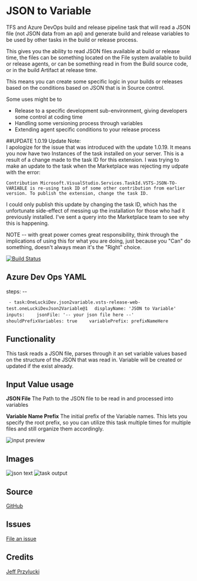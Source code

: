# JSON to Variable

TFS and Azure DevOps build and release pipeline task that will read a JSON file (not JSON data from an api) and generate build and release variables to be used by other tasks in the build or release process.

This gives you the ability to read JSON files available at build or release time, the files can be something located on the File system available to build or release agents, or can be something read in from the Build source code, or in the build Artifact at release time. 

This means you can create some specific logic in your builds or releases based on the conditions based on JSON that is in Source control. 

Some uses might be to
* Release to a specific development sub-environment, giving developers some control at coding time
* Handling some versioning process through variables
* Extending agent specific conditions to your release process

##UPDATE 1.0.19 Update Note:  
I apologize for the issue that was introduced with the update 1.0.19. It means you now have two Instances of the task installed on your server.  This is a result of a change made to the task ID for this extension.  I was trying to make an update to the task when the Marketplace was rejecting my udpate with the error:

```Contribution Microsoft.VisualStudio.Services.TaskId.VSTS-JSON-TO-VARIABLE is re-using task ID of some other contribution from earlier version. To publish the extension, change the task ID.```

I could only publish this update by changing the task ID, which has the unfortunate side-effect of messing up the installation for those who had it previously installed.  I've sent a query into the Marketplace team to see why this is happening.

NOTE -- with great power comes great responsibility, think through the implications of using this for what you are doing, just because you "Can" do something, doesn't always mean it's the "Right" choice.

[![Build Status](https://oneluckidev.visualstudio.com/OneLuckiDev/_apis/build/status/vsts-json-to-variable)](https://oneluckidev.visualstudio.com/OneLuckiDev/_build/latest?definitionId=16)


## Azure Dev Ops YAML
steps: --

` - task:OneLuckiDev.json2variable.vsts-release-web-test.oneLuckiDevJson2Variable@1`
`  displayName: 'JSON to Variable'`
`  inputs:`
`    jsonFile: '-- your json file here --'`
`    shouldPrefixVariables: true `
`    variablePrefix: prefixNameHere`

## Functionality
This task reads a JSON file, parses through it an set variable values based on the structure of the JSON that was read in. Variable will be created or updated if the exist already. 

## Input Value usage
**JSON File**
 The Path to the JSON file to be read in and processed into variables


**Variable Name Prefix**
The initial prefix of the Variable names.  This lets you specify the root prefix, so you can utilize this task multiple times for multiple files and still organize them accordingly.

![input preview](images/taskSetup.PNG)
     

## Images
![json text](images/jsontext.png)
![task output](images/taskOutput.PNG)

## Source
[GitHub](https://github.com/jeffpriz/vsts-json-to-variable)

## Issues
[File an issue](https://github.com/jeffpriz/vsts-json-to-variable/issues)

## Credits
[Jeff Przylucki](http://www.oneluckidev.com)
